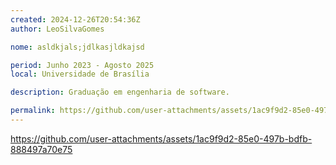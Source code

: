 ```yaml
---
created: 2024-12-26T20:54:36Z
author: LeoSilvaGomes

nome: asldkjals;jdlkasjldkajsd

period: Junho 2023 - Agosto 2025
local: Universidade de Brasília

description: Graduação em engenharia de software.

permalink: https://github.com/user-attachments/assets/1ac9f9d2-85e0-497b-bdfb-888497a70e75
---
```

https://github.com/user-attachments/assets/1ac9f9d2-85e0-497b-bdfb-888497a70e75
